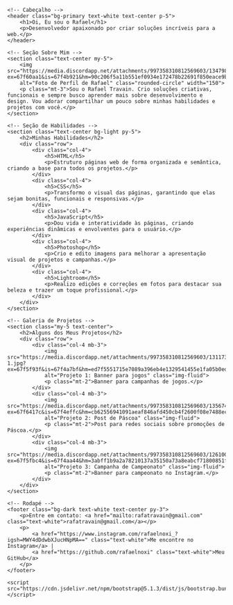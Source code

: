 <!DOCTYPE html>
<html lang="pt-br">
<head>
    <meta charset="UTF-8">
    <meta name="viewport" content="width=device-width, initial-scale=1.0">
    <title>Meu Perfil Pessoal</title>
    <link href="https://cdn.jsdelivr.net/npm/bootstrap@5.1.3/dist/css/bootstrap.min.css" rel="stylesheet">
</head>
<body>

    <!-- Cabeçalho -->
    <header class="bg-primary text-white text-center p-5">
        <h1>Oi, Eu sou o Rafael</h1>
        <p>Desenvolvedor apaixonado por criar soluções incríveis para a web.</p>
    </header>

    <!-- Seção Sobre Mim -->
    <section class="text-center my-5">
        <img src="https://media.discordapp.net/attachments/997358310812569603/1347989854352310414/retouch_2025030814462573.jpg?ex=67f60aa1&is=67f4b921&hm=90c206f5a11b551ef0934e172478b22691f850eace9be62ac7932c4daa3ccc1f&=&format=webp&width=873&height=873" 
        alt="Foto de Perfil de Rafael" class="rounded-circle" width="150">
        <p class="mt-3">Sou o Rafael Travain. Crio soluções criativas, funcionais e sempre busco aprender mais sobre desenvolvimento e design. Vou adorar compartilhar um pouco sobre minhas habilidades e projetos com você.</p>
    </section>

    <!-- Seção de Habilidades -->
    <section class="text-center bg-light py-5">
        <h2>Minhas Habilidades</h2>
        <div class="row">
            <div class="col-4">
                <h5>HTML</h5>
                <p>Estruturo páginas web de forma organizada e semântica, criando a base para todos os projetos.</p>
            </div>
            <div class="col-4">
                <h5>CSS</h5>
                <p>Transformo o visual das páginas, garantindo que elas sejam bonitas, funcionais e responsivas.</p>
            </div>
            <div class="col-4">
                <h5>JavaScript</h5>
                <p>Dou vida e interatividade às páginas, criando experiências dinâmicas e envolventes para o usuário.</p>
            </div>
            <div class="col-4">
                <h5>Photoshop</h5>
                <p>Crio e edito imagens para melhorar a apresentação visual de projetos e campanhas.</p>
            </div>
            <div class="col-4">
                <h5>Lightroom</h5>
                <p>Realizo edições e correções em fotos para destacar sua beleza e trazer um toque profissional.</p>
            </div>
        </div>
    </section>

    <!-- Galeria de Projetos -->
    <section class="my-5 text-center">
        <h2>Alguns dos Meus Projetos</h2>
        <div class="row">
            <div class="col-4 mb-3">
                <img src="https://media.discordapp.net/attachments/997358310812569603/1311732404280627290/17328088049591x_1-1.jpg?ex=67f5f93f&is=67f4a7bf&hm=ed7f5551715e7089a396eb4e1329541455e1fa05b0ed339630ed3fa4bd273a83&=&format=webp&width=873&height=873" 
                alt="Projeto 1: Banner para jogos" class="img-fluid">
                <p class="mt-2">Banner para campanhas de jogos.</p>
            </div>
            <div class="col-4 mb-3">
                <img src="https://media.discordapp.net/attachments/997358310812569603/1356746063486390323/Post_do_instagram_encomendas_de_pascoa_ultimos_dias_moderno_rosa_e_marrom.jpg?ex=67f6417c&is=67f4effc&hm=cb62556941091aeaf846afd450cb4f2600f08e7488ecc5a95ce566bdb4b2f61d&=&format=webp&width=698&height=873" 
                alt="Projeto 2: Post de Páscoa" class="img-fluid">
                <p class="mt-2">Post para redes sociais sobre promoções de Páscoa.</p>
            </div>
            <div class="col-4 mb-3">
                <img src="https://media.discordapp.net/attachments/997358310812569603/1261000807420264529/finalcampeonatoinstagram.png?ex=67f5fbc4&is=67f4aa44&hm=3abff1b9a2a78210137a35150a73a8eabcf71800851f469c4b1d9be8e3c1e1bc&=&format=webp&quality=lossless&width=769&height=769" 
                alt="Projeto 3: Campanha de Campeonato" class="img-fluid">
                <p class="mt-2">Banner para campeonato no Instagram.</p>
            </div>
        </div>
    </section>

    <!-- Rodapé -->
    <footer class="bg-dark text-white text-center py-3">
        <p>Entre em contato: <a href="mailto:rafatravain@gmail.com" class="text-white">rafatravain@gmail.com</a></p>
        <p>
            <a href="https://www.instagram.com/rafaelnoxi_?igsh=MWY4dDdwbXJucHNpMA==" class="text-white">Me encontre no Instagram</a> | 
            <a href="https://github.com/rafaelnoxi" class="text-white">Meu GitHub</a>
        </p>
    </footer>

    <script src="https://cdn.jsdelivr.net/npm/bootstrap@5.1.3/dist/js/bootstrap.bundle.min.js"></script>
</body>
</html>
